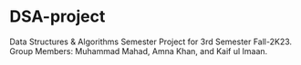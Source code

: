 # DSA-project
Data Structures &amp; Algorithms Semester Project for 3rd Semester Fall-2K23. Group Members: Muhammad Mahad, Amna Khan, and Kaif ul Imaan.
